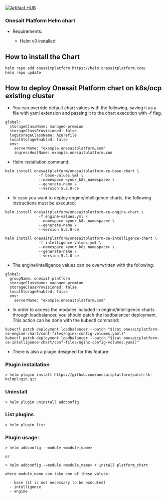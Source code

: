 [![Artifact HUB](https://img.shields.io/endpoint?url=https://artifacthub.io/badge/repository/onesaitplatformhelmchart)](https://artifacthub.io/packages/search?repo=onesaitplatformhelmchart)

### Onesait Platform Helm chart

- Requirements:

  - Helm v3 installed

## How to install the Chart

```
helm repo add onesaitplatform https://helm.onesaitplatform.com/
helm repo update
```

## How to deploy Onesait Platform chart on k8s/ocp existing cluster

- You can override default chart values with the following, saving it as a file with yaml extension and passing it to the chart execution with -f flag.

```
global:
  storageClassName: managed-premium
  storageClassProvisioned: false
  logStorageClassName: Azurefile
  localStorageEnabled: false
  env:
    serverName: "example.onesaitplatform.com"
    ingressHostName: example.onesaitplatform.com
```

- Helm installation command:

```
helm install onesaitplatform/onesaitplatform-ce-base-chart \
               -f base-values.yml \
               --namespace <your_k8s_namespace> \
               --generate-name \
               --version 5.2.0-ce
```

- In case you want to deploy engine/intelligence charts, the following instructions must be executed:

```
helm install onesaitplatform/onesaitplatform-ce-engine-chart \
               -f engine-values.yml \
               --namespace <your_k8s_namespace> \
               --generate-name \
               --version 5.2.0-ce
```

```
helm install onesaitplatform/onesaitplatform-ce-intelligence-chart \
               -f intelligence-values.yml \
               --namespace <your_k8s_namespace> \
               --generate-name \
               --version 5.2.0-ce
```

- The engine/intelligence values can be overwritten with the following:

```
global:
  groupName: onesait-platform
  storageClassName: managed-premium
  storageClassProvisioned: false
  localStorageEnabled: false
  env:
    serverName: "example.onesaitplatform.com"
```

- In order to access the modules included in engine/intelligence charts through loadbalancer, you should patch the loadbalancer deployment. This action can be done with the kubectl command:

```
kubectl patch deployment loadbalancer --patch "$(cat onesaitplatform-ce-engine-chart/conf-files/nginx-config-volumes.yaml)"
kubectl patch deployment loadbalancer --patch "$(cat onesaitplatform-ce-intelligence-chart/conf-files/nginx-config-volumes.yaml)"
```

- There is also a plugin designed for this feature:

### Plugin installation

```
> helm plugin install https://github.com/onesaitplatform/patch-lb-helmplugin.git
```

### Uninstall

```
> helm plugin uninstall addconfig
```

### List plugins

```
> helm plugin list
```

### Plugin usage:

```
> helm addconfig --module <module_name>

or

> helm addconfig --module <module_name> + install platform_chart

where module_name can take one of these values:

  - base (it is not necessary to be executed)
  - intelligence
  - engine
```
